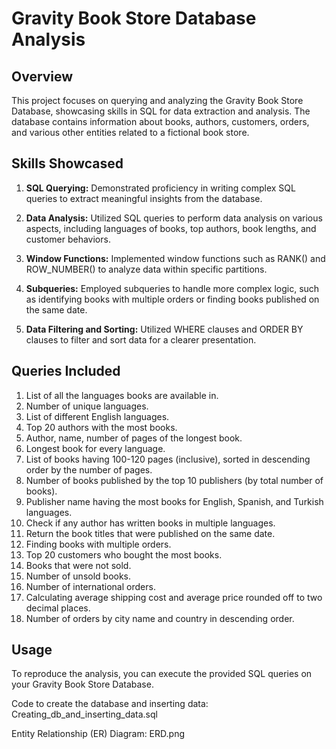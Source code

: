 # Gravity Book Store Database Analysis

## Overview

This project focuses on querying and analyzing the Gravity Book Store Database, showcasing skills in SQL for data extraction and analysis. The database contains information about books, authors, customers, orders, and various other entities related to a fictional book store.

## Skills Showcased

1. **SQL Querying:** Demonstrated proficiency in writing complex SQL queries to extract meaningful insights from the database.

2. **Data Analysis:** Utilized SQL queries to perform data analysis on various aspects, including languages of books, top authors, book lengths, and customer behaviors.

3. **Window Functions:** Implemented window functions such as RANK() and ROW_NUMBER() to analyze data within specific partitions.

4. **Subqueries:** Employed subqueries to handle more complex logic, such as identifying books with multiple orders or finding books published on the same date.

5. **Data Filtering and Sorting:** Utilized WHERE clauses and ORDER BY clauses to filter and sort data for a clearer presentation.

## Queries Included

1. List of all the languages books are available in.
2. Number of unique languages.
3. List of different English languages.
4. Top 20 authors with the most books.
5. Author, name, number of pages of the longest book.
6. Longest book for every language.
7. List of books having 100-120 pages (inclusive), sorted in descending order by the number of pages.
8. Number of books published by the top 10 publishers (by total number of books).
9. Publisher name having the most books for English, Spanish, and Turkish languages.
10. Check if any author has written books in multiple languages.
11. Return the book titles that were published on the same date.
12. Finding books with multiple orders.
13. Top 20 customers who bought the most books.
14. Books that were not sold.
15. Number of unsold books.
16. Number of international orders.
17. Calculating average shipping cost and average price rounded off to two decimal places.
18. Number of orders by city name and country in descending order.

## Usage

To reproduce the analysis, you can execute the provided SQL queries on your Gravity Book Store Database.

Code to create the database and inserting data: Creating_db_and_inserting_data.sql

Entity Relationship (ER) Diagram: ERD.png
